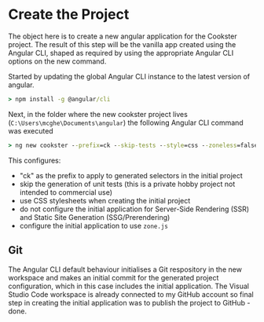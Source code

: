 # Create the Project

The object here is to create a new angular application for the Cookster project. The result of this step will be the vanilla app created using the Angular CLI, shaped as required by using the appropriate Angular CLI options on the new command.

Started by updating the global Angular CLI instance to the latest version of angular.

```bat
> npm install -g @angular/cli
```

Next, in the folder where the new cookster project lives (`C:\Users\mcghe\Documents\angular`) the following Angular CLI command was executed

```bat
> ng new cookster --prefix=ck --skip-tests --style=css --zoneless=false --ssr=false
```

This configures:

- "ck" as the prefix to apply to generated selectors in the initial project
- skip the generation of unit tests (this is a private hobby project not intended to commercial use)
- use CSS stylesheets when creating the initial project
- do not configure the initial application for Server-Side Rendering (SSR) and Static Site Generation (SSG/Prerendering)
- configure the initial application to use `zone.js`

## Git

The Angular CLI default behaviour initialises a Git respository in the new workspace and makes an initial commit for the generated project configuration, which in this case includes the initial application. The Visual Studio Code workspace is already connected to my GitHub account so final step in creating the initial application was to publish the project to GitHub - done.
